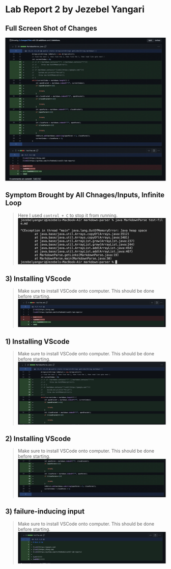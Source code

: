 # Lab Report 2 by Jezebel Yangari

## Full Screen Shot of Changes 
![Image](full_lab2.png)

## Symptom Brought by All Chnages/Inputs, Infinite Loop
> Here I used `control + C` to stop it from running.
![Image](lab2_infiniteloop.png)

## 3) Installing VScode
> Make sure to install VSCode onto computer. This should be done before starting. 
![Image](full_lab2_3.png)


## 1) Installing VScode
> Make sure to install VSCode onto computer. This should be done before starting. 
![Image](full_lab2_1.png)

## 2) Installing VScode
> Make sure to install VSCode onto computer. This should be done before starting. 
![Image](full_lab2_2.png)

## 3) failure-inducing input
> Make sure to install VSCode onto computer. This should be done before starting. 
![Image](full_lab2_4.png)



